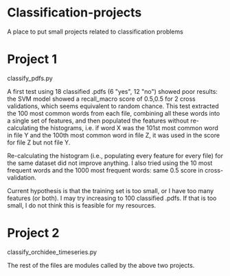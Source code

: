 # Classification-projects
A place to put small projects related to classification problems

# Project 1
classify_pdfs.py

A first test using 18 classified .pdfs (6 "yes", 12 "no") showed poor results: the SVM model showed a recall_macro score of 0.5,0.5 for 2 cross validations, which seems equivalent to random chance.  This test extracted the 100 most common words from each file, combining all these words into a single set of features, and then populated the features without re-calculating the histograms, i.e. if word X was the 101st most common word in file Y and the 100th most common word in file Z, it was used in the score for file Z but not file Y.

Re-calculating the histogram (i.e., populating every feature for every file) for the same dataset did not improve anything.  I also tried using the 10 most frequent words and the 1000 most frequent words: same 0.5 score in cross-validation.

Current hypothesis is that the training set is too small, or I have too many features (or both).  I may try increasing to 100 classified .pdfs.  If that is too small, I do not think this is feasible for my resources.

# Project 2
classify_orchidee_timeseries.py

The rest of the files are modules called by the above two projects.

